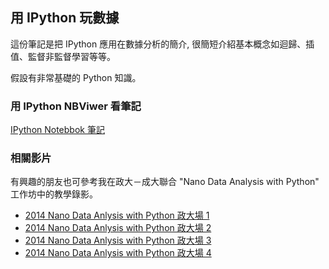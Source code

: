 ## 用 IPython 玩數據

這份筆記是把 IPython 應用在數據分析的簡介, 很簡短介紹基本概念如迴歸、插值、監督非監督學習等等。

假設有非常基礎的 Python 知識。

### 用 IPython NBViwer 看筆記

[IPython Notebbok 筆記](http://nbviewer.ipython.org/github/yenlung/Play-Data-with-IPython/blob/master/Play%20Data%20with%20IPython.ipynb)

### 相關影片

有興趣的朋友也可參考我在政大－成大聯合 "Nano Data Analysis with Python" 工作坊中的教學錄影。

* [2014 Nano Data Anlysis with Python 政大場 1](http://youtu.be/bNOYkAh5UXE)
* [2014 Nano Data Anlysis with Python 政大場 2](http://youtu.be/3MG9CHCCqDs)
* [2014 Nano Data Anlysis with Python 政大場 3](http://youtu.be/Lksm2NceLz0)
* [2014 Nano Data Anlysis with Python 政大場 4](http://youtu.be/GlK2wlW2ih0)